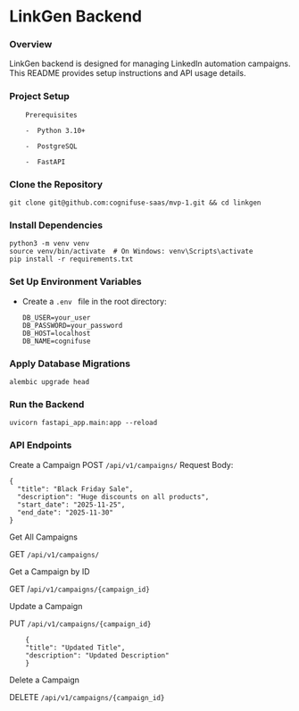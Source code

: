 # LinkGen Backend

### Overview

LinkGen backend is designed for managing LinkedIn automation campaigns. This README provides setup instructions and API usage details.

### Project Setup

        Prerequisites

        -  Python 3.10+

        -  PostgreSQL

        -  FastAPI
### Clone the Repository

```
git clone git@github.com:cognifuse-saas/mvp-1.git && cd linkgen
```

### Install Dependencies

```
python3 -m venv venv
source venv/bin/activate  # On Windows: venv\Scripts\activate
pip install -r requirements.txt
```
### Set Up Environment Variables

- Create a `.env ` file in the root directory:

  ```
  DB_USER=your_user
  DB_PASSWORD=your_password
  DB_HOST=localhost
  DB_NAME=cognifuse
  ```

### Apply Database Migrations

```
alembic upgrade head
```

### Run the Backend

```
uvicorn fastapi_app.main:app --reload
```

### API Endpoints

Create a Campaign
POST `/api/v1/campaigns/` Request Body:

```
{
  "title": "Black Friday Sale",
  "description": "Huge discounts on all products",
  "start_date": "2025-11-25",
  "end_date": "2025-11-30"
}
```
Get All Campaigns


GET `/api/v1/campaigns/`

Get a Campaign by ID

GET /`api/v1/campaigns/{campaign_id}`


Update a Campaign


PUT `/api/v1/campaigns/{campaign_id}`

```
    {
    "title": "Updated Title",
    "description": "Updated Description"
    }
```
Delete a Campaign


DELETE `/api/v1/campaigns/{campaign_id}`
